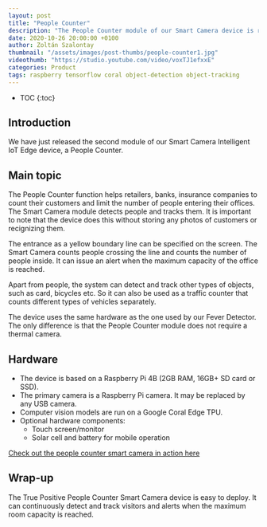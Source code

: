 ```yaml
---
layout: post
title: "People Counter"
description: "The People Counter module of our Smart Camera device is ready"
date: 2020-10-26 20:00:00 +0100
author: Zoltán Szalontay
thumbnail: "/assets/images/post-thumbs/people-counter1.jpg"
videothumb: "https://studio.youtube.com/video/voxTJ1efxxE"
categories: Product
tags: raspberry tensorflow coral object-detection object-tracking 
---
```

* TOC
{:toc}

## Introduction

We have just released the second module of our Smart Camera Intelligent IoT Edge device, a People Counter.

## Main topic

The People Counter function helps retailers, banks, insurance companies to count their customers and limit the number of people entering their offices. The Smart Camera module detects people and tracks them. It is important to note that the device does this without storing any photos of customers or recignizing them.

The entrance as a yellow boundary line can be specified on the screen. The Smart Camera counts people crossing the line and counts the number of people inside. It can issue an alert when the maximum capacity of the office is reached.

Apart from people, the system can detect and track other types of objects, such as card, bicycles etc. So it can also be used as a traffic counter that counts different types of vehicles separately.

The device uses the same hardware as the one used by our Fever Detector. The only difference is that the People Counter module does not require a thermal camera.

## Hardware

* The device is based on a Raspberry Pi 4B (2GB RAM, 16GB+ SD card or SSD).
* The primary camera is a Raspberry Pi camera. It may be replaced by any USB camera.
* Computer vision models are run on a Google Coral Edge TPU.
* Optional hardware components:
  * Touch screen/monitor
  * Solar cell and battery for mobile operation

[Check out the people counter smart camera in action here](https://www.youtube.com/watch?v=voxTJ1efxxE)

## Wrap-up

The True Positive People Counter Smart Camera device is easy to deploy. It can continuously detect and track visitors and alerts when the maximum room capacity is reached.